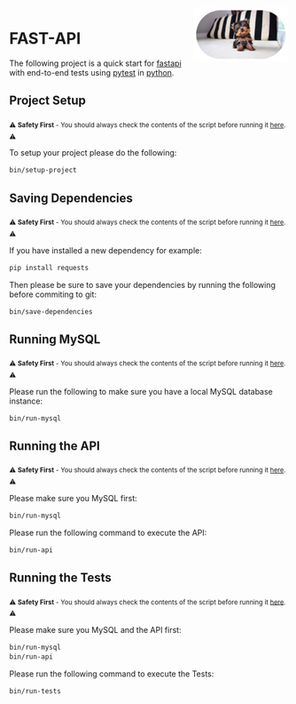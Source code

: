 <img align="right" src="docs/assets/elfo-round.png" width="172px" />

# FAST-API

The following project is a quick start for [fastapi](https://fastapi.tiangolo.com/) with end-to-end tests using [pytest](https://docs.pytest.org/en/7.1.x/getting-started.html) in [python](https://www.python.org/about/gettingstarted/).

## Project Setup 

<sub> :warning: **Safety First** - You should always check the contents of the script before running it [here](bin/setup-project). :warning: </sub>

To setup your project please do the following: 

```bash
bin/setup-project
```

## Saving Dependencies

<sub> :warning: **Safety First** - You should always check the contents of the script before running it [here](bin/save-dependencies). :warning: </sub>

If you have installed a new dependency for example: 

```bash 
pip install requests
```

Then please be sure to save your dependencies by running the following before commiting to git:

```bash
bin/save-dependencies
```

## Running MySQL

<sub> :warning: **Safety First** - You should always check the contents of the script before running it [here](bin/run-mysql). :warning: </sub>

Please run the following to make sure you have a local MySQL database instance: 

```bash
bin/run-mysql
```

## Running the API

<sub> :warning: **Safety First** - You should always check the contents of the script before running it [here](bin/run-api). :warning: </sub>

Please make sure you MySQL first:

```bash
bin/run-mysql
```

Please run the following command to execute the API: 

```bash
bin/run-api
```

## Running the Tests

<sub> :warning: **Safety First** - You should always check the contents of the script before running it [here](bin/run-tests). :warning: </sub>

Please make sure you MySQL and the API first:

```bash
bin/run-mysql
bin/run-api
```

Please run the following command to execute the Tests: 

```bash
bin/run-tests
```
